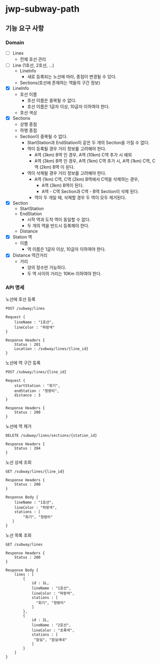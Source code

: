 # jwp-subway-path

## 기능 요구 사항

### Domain

- [ ] Lines
    - 전체 호선 관리
- [ ] Line (1호선, 2호선, ...)
    - LineInfo
        - 새로 등록되는 노선에 따라, 종점이 변경될 수 있다.
    - Sections(호선에 존재하는 역들의 구간 정보)
- [x] LineInfo
    - 호선 이름
        - 호선 이름은 중복될 수 없다.
        - 호선 이름은 1글자 이상, 10글자 이하여야 한다.
    - 호선 색상
- [x] Sections
    - 상행 종점
    - 하행 종점
    - Section이 중복될 수 없다.
        - StartStation과 EndStation이 같은 두 개의 Section을 가질 수 없다.
        - 역이 등록될 경우 거리 정보를 고려해야 한다.
            - A역 (3km) B역 인 경우, A역 (10km) C역 추가 시 예외
            - A역 (3km) B역 인 경우, A역 (1km) C역 추가 시, A역 (1km) C역, C역 (2km) B역 이 된다.
        - 역이 삭제될 경우 거리 정보를 고려해야 한다.
            - A역 (1km) C역, C역 (2km) B역에서 C역을 삭제하는 경우,
                - A역 (3km) B역이 된다.
                - A역 - C역 Section과 C역 - B역 Section이 삭제 된다.
            - 역이 두 개일 때, 삭제할 경우 두 역이 모두 제거된다.
- [x] Section
    - StartStation
    - EndStation
        - 시작 역과 도착 역이 동일할 수 없다.
        - 두 개의 역을 반드시 등록해야 한다.
    - Distance
- [x] Station 역
    - 이름
        - 역 이름은 1글자 이상, 10글자 이하여야 한다.
- [x] Distance 역간거리
    - 거리
        - 양의 정수만 가능하다.
        - 두 역 사이의 거리는 10Km 이하여야 한다.

### API 명세

노선에 호선 등록

```text
POST /subway/lines

Request {
    lineName : "1호선",
    lineColor : "파랑색"
}

Response Headers {
    Status : 201
    Location : /subway/lines/{line_id}
}
```

노선에 역 구간 등록

```text
POST /subway/lines/{line_id}

Request {
    startStation : "회기",
    endStation : "청량리",
    distance : 3
}

Response Headers {
    Status : 200
}
```

노선에 역 제거

```text
DELETE /subway/lines/sections/{station_id}

Response Headers {
    Status : 204
}
```

노선 상세 조회

```text
GET /subway/lines/{line_id}

Response Headers {
    Status : 200
}

Response Body {
    lineName : "1호선",
    lineColor : "파랑색",
    stations : [
        "회기", "청량리"   
   ]
}
```

노선 목록 조회

```text
GET /subway/lines

Response Headers {
    Status : 200
}

Response Body {
    lines : [
        {
            id : 1L,
            lineName : "1호선",
            lineColor : "파랑색",
            stations : [
              "회기", "청량리"   
            ]
        },
        {
            id : 2L,
            lineName : "2호선",
            lineColor : "초록색",
            stations : [
             "잠실", "잠실새내"   
            ]
        }
    ]
}
```
